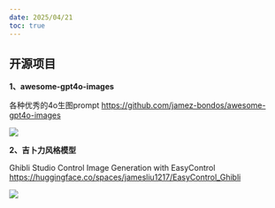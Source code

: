 ```yaml
---
date: 2025/04/21
toc: true
---
```


## 开源项目
**1、awesome-gpt4o-images**

各种优秀的4o生图prompt <https://github.com/jamez-bondos/awesome-gpt4o-images>

![](https://opengraph.githubassets.com/f27d2d37d4b55bdb83b616b4a15f127f481514faceed030dbf5bca169961ea4f/jamez-bondos/awesome-gpt4o-images)

**2、吉卜力风格模型**

Ghibli Studio Control Image Generation with EasyControl <https://huggingface.co/spaces/jamesliu1217/EasyControl_Ghibli>

![](https://cdn-thumbnails.huggingface.co/social-thumbnails/spaces/jamesliu1217/EasyControl_Ghibli.png)

